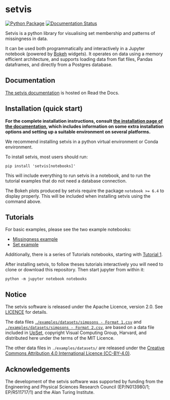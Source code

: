 # setvis

[![Python Package](https://github.com/alan-turing-institute/setvis/actions/workflows/main.yml/badge.svg)](https://github.com/alan-turing-institute/setvis/actions/workflows/main.yml)
[![Documentation Status](https://readthedocs.org/projects/setvis/badge/?version=latest)](https://setvis.readthedocs.io/en/latest/?badge=latest)

Setvis is a python library for visualising set membership and patterns of missingness in data.

It can be used both programmatically and interactively in a Jupyter notebook (powered by [Bokeh](https://docs.bokeh.org/en/latest/index.html) widgets).  It operates on data using a memory efficient architecture, and supports loading data from flat files, Pandas dataframes, and directly from a Postgres database.

## Documentation

[The setvis documentation](https://setvis.readthedocs.io/en/latest/index.html) is hosted on Read the Docs.

## Installation (quick start)

**For the complete installation instructions, consult [the installation page of the documentation](https://setvis.readthedocs.io/en/latest/installation.html), which includes information on some extra installation options and setting up a suitable environment on several platforms.**

We recommend installing setvis in a python virtual environment or Conda environment.

To install setvis, most users should run:

```
pip install 'setvis[notebooks]'
```

This will include everything to run setvis in a notebook, and to run the tutorial examples that do not need a database connection.

The Bokeh plots produced by setvis require the package `notebook >= 6.4` to display properly.  This will be included when installing setvis using the command above.


## Tutorials

For basic examples, please see the two example notebooks:
- [Missingness example](https://github.com/alan-turing-institute/setvis/blob/main/notebooks/Example%20-%20import%20data%20to%20visualize%20missingness.ipynb)
- [Set example](https://github.com/alan-turing-institute/setvis/blob/main/notebooks/Example%20-%20import%20data%20to%20visualize%20sets.ipynb)

Additionally, there is a series of Tutorials notebooks, starting with [Tutorial 1](https://github.com/alan-turing-institute/setvis/blob/main/notebooks/Tutorial%201%20-%20Overview%20and%20an%20example%20analysis.ipynb).

After installing setvis, to follow theses tutorials interactively you will need to clone or download this repository. Then start jupyter from within it:

```
python -m jupyter notebook notebooks
```

## Notice

The setvis software is released under the Apache Licence, version 2.0. See [LICENCE](./LICENCE) for details.

The data files [`./examples/datasets/simpsons - Format 1.csv`](https://github.com/alan-turing-institute/setvis/blob/main/examples/datasets/simpsons%20-%20Format%201.csv) and [`./examples/datasets/simpsons - Format 2.csv`](https://github.com/alan-turing-institute/setvis/blob/main/examples/datasets/simpsons%20-%20Format%202.csv), are based on a data file included in [UpSet](https://github.com/VCG/upset), copyright Visual Computing Group, Harvard, and distributed here under the terms of the MIT Licence.

The other data files in `./examples/datasets/` are released under the [Creative Commons Attribution 4.0 International Licence (CC-BY-4.0)](https://creativecommons.org/licenses/by/4.0/).


## Acknowledgements

The development of the setvis software was supported by funding from the Engineering and Physical Sciences Research Council (EP/N013980/1; EP/R511717/1) and the Alan Turing Institute.
